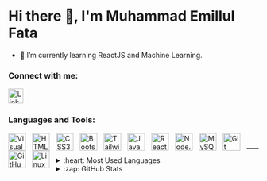 # Hi there 👋, I'm Muhammad Emillul Fata

<!--- 🔭 I’m currently working on ...-->
- 🌱 I’m currently learning ReactJS and Machine Learning.
<!--- 👯 I’m looking to collaborate on ...
- 🤔 I’m looking for help with ...
- 💬 Ask me about ...
- 📫 How to reach me: ...
- 😄 Pronouns: ...
- ⚡ Fun fact: ...-->

### Connect with me:

<a href="https://www.linkedin.com/in/mefata/" target="_blank"><img alt="LinkedIn" width="30px" src="https://cdn.jsdelivr.net/gh/devicons/devicon/icons/linkedin/linkedin-original.svg" /></a>

### Languages and Tools:

<img align="left" alt="Visual Studio Code" width="35px" src="https://cdn.jsdelivr.net/gh/devicons/devicon/icons/vscode/vscode-original.svg" style="padding-right:10px;" />
<img align="left" alt="HTML5" width="35px" src="https://cdn.jsdelivr.net/gh/devicons/devicon/icons/html5/html5-original.svg" style="padding-right:10px;" />
<img align="left" alt="CSS3" width="35px" src="https://cdn.jsdelivr.net/gh/devicons/devicon/icons/css3/css3-original.svg" style="padding-right:10px;" />
<img align="left" alt="Bootstrap" width="35px" src="https://cdn.jsdelivr.net/gh/devicons/devicon/icons/bootstrap/bootstrap-original.svg" style="padding-right:10px;" />
<img align="left" alt="Tailwind CSS" width="35px" src="https://cdn.jsdelivr.net/gh/devicons/devicon/icons/tailwindcss/tailwindcss-plain.svg" style="padding-right:10px;" />
<img align="left" alt="JavaScript" width="35px" src="https://cdn.jsdelivr.net/gh/devicons/devicon/icons/javascript/javascript-original.svg" style="padding-right:10px;" />
<img align="left" alt="React" width="35px" src="https://cdn.jsdelivr.net/gh/devicons/devicon/icons/react/react-original.svg" style="padding-right:10px;" />
<img align="left" alt="Node.js" width="35px" src="https://cdn.jsdelivr.net/gh/devicons/devicon/icons/nodejs/nodejs-original.svg" style="padding-right:10px;" />
<img align="left" alt="MySQL" width="35px" src="https://cdn.jsdelivr.net/gh/devicons/devicon/icons/mysql/mysql-original-wordmark.svg" style="padding-right:10px;" />
<img align="left" alt="Git" width="35px" src="https://cdn.jsdelivr.net/gh/devicons/devicon/icons/git/git-original.svg" style="padding-right:10px;" />
<img align="left" alt="GitHub" width="35px" src="https://user-images.githubusercontent.com/3369400/139447912-e0f43f33-6d9f-45f8-be46-2df5bbc91289.png" style="padding-right:10px;" />
<img align="left" alt="Linux" width="35px" src="https://cdn.jsdelivr.net/gh/devicons/devicon/icons/linux/linux-original.svg" style="padding-right:10px;" />

<br />

---

<details>
  <summary>:heart: Most Used Languages</summary>
  <img src="https://github-readme-stats.vercel.app/api/top-langs/?username=lttlfreeze&theme=tokyonight" />
</details>

<details>
  <summary>:zap: GitHub Stats</summary>
  <img align="left" alt="lttlfreeze's GitHub Stats" src="https://github-readme-stats.vercel.app/api?username=lttlfreeze&show_icons=true&hide_border=false&title_color=ff652f&icon_color=FFE400&bg_color=09131B&text_color=ffffff&border_color=0c1a25" />
</details>
